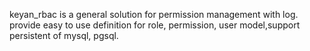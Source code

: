keyan_rbac is a general solution for permission management with log.
provide easy to use definition for role, permission, user model,support persistent of mysql, pgsql.
